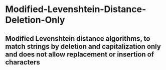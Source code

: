 # Modified-Levenshtein-Distance-Deletion-Only
## Modified Levenshtein distance algorithms, to match strings by deletion and capitalization only and does not allow replacement or insertion of characters ##
